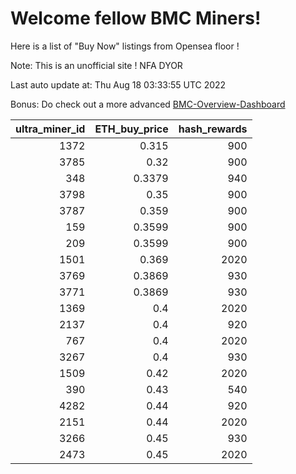 # Welcome fellow BMC Miners!
Here is a list of "Buy Now" listings from Opensea floor !

Note: This is an unofficial site ! NFA DYOR

Last auto update at: Thu Aug 18 03:33:55 UTC 2022

Bonus: Do check out a more advanced [BMC-Overview-Dashboard](https://dune.com/defifunk/BMC-Overview-Dashboard)


|   ultra_miner_id |   ETH_buy_price |   hash_rewards |
|-----------------:|----------------:|---------------:|
|             1372 |          0.315  |            900 |
|             3785 |          0.32   |            900 |
|              348 |          0.3379 |            940 |
|             3798 |          0.35   |            900 |
|             3787 |          0.359  |            900 |
|              159 |          0.3599 |            900 |
|              209 |          0.3599 |            900 |
|             1501 |          0.369  |           2020 |
|             3769 |          0.3869 |            930 |
|             3771 |          0.3869 |            930 |
|             1369 |          0.4    |           2020 |
|             2137 |          0.4    |            920 |
|              767 |          0.4    |           2020 |
|             3267 |          0.4    |            930 |
|             1509 |          0.42   |           2020 |
|              390 |          0.43   |            540 |
|             4282 |          0.44   |            920 |
|             2151 |          0.44   |           2020 |
|             3266 |          0.45   |            930 |
|             2473 |          0.45   |           2020 |